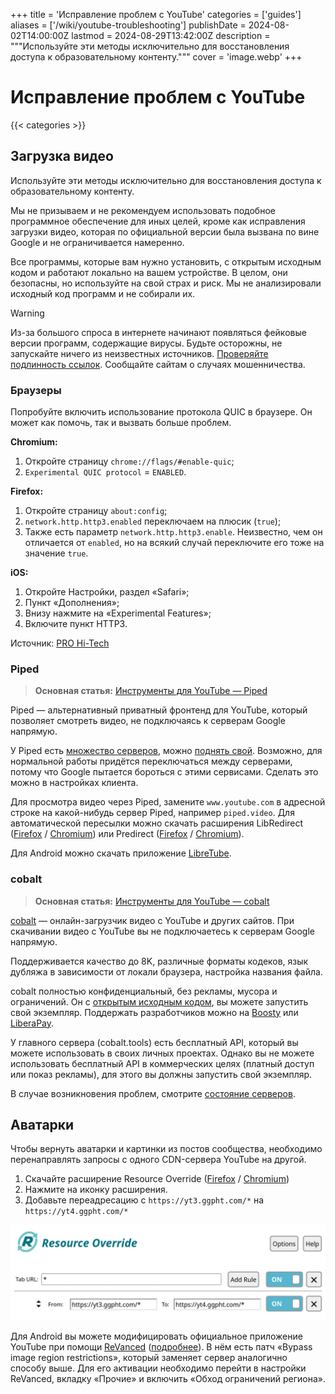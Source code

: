+++
title = 'Исправление проблем с YouTube'
categories = ['guides']
aliases = ['/wiki/youtube-troubleshooting']
publishDate = 2024-08-02T14:00:00Z
lastmod = 2024-08-29T13:42:00Z
description = """Используйте эти методы исключительно для восстановления \
доступа к образовательному контенту."""
cover = 'image.webp'
+++

# Исправление проблем с YouTube
{{< categories >}}

## Загрузка видео

Используйте эти методы исключительно для восстановления доступа к
образовательному контенту.

Мы не призываем и не рекомендуем использовать подобное программное обеспечение
для иных целей, кроме как исправления загрузки видео, которая по официальной
версии была вызвана по вине Google и не ограничивается намеренно.

Все программы, которые вам нужно установить, с открытым исходным кодом и
работают локально на вашем устройстве. В целом, они безопасны, но используйте
на свой страх и риск. Мы не анализировали исходный код программ и не собирали
их.

> [!warning]
> Из-за большого спроса в интернете начинают появляться фейковые версии
программ, содержащие вирусы. Будьте осторожны, не запускайте ничего из
неизвестных источников. [Проверяйте подлинность ссылок](/wiki/urlcheck).
Сообщайте сайтам о случаях мошенничества.

### Браузеры

Попробуйте включить использование протокола QUIC в браузере. Он может как
помочь, так и вызвать больше проблем.

**Chromium:**
1. Откройте страницу `chrome://flags/#enable​-quic`;
2. `Experimental QUIC protocol` = `ENABLED`.

**Firefox:**
1. Откройте страницу `about:config`;
2. `network.http.http3.enabled` переключаем на плюсик (`true`);
3. Также есть параметр `network.http.http3.enable`. Неизвестно, чем он
отличается от `enabled`, но на всякий случай переключите его тоже на значение
`true`.

**iOS:**
1. Откройте Настройки, раздел «Safari»;
2. Пункт «Дополнения»;
3. Внизу нажмите на «Experimental Features»;
4. Включите пункт HTTP3.

Источник: [PRO Hi-Tech](https://t.me/prohitec/3962)

### Piped

> **Основная статья:**
[Инструменты для YouTube — Piped](/wiki/youtube/tools#piped)

Piped — альтернативный приватный фронтенд для YouTube, который позволяет
смотреть видео, не подключаясь к серверам Google напрямую.

У Piped есть [множество серверов](https://github.com/TeamPiped/Piped/wiki/Instances),
можно [поднять свой](https://docs.piped.video/docs/self-hosting). Возможно, для
нормальной работы придётся переключаться между серверами, потому что Google
пытается бороться с этими сервисами. Сделать это можно в настройках клиента.

Для просмотра видео через Piped, замените `www.youtube.com` в адресной строке на
какой-нибудь сервер Piped, например `piped.video`. Для автоматической пересылки
можно скачать расширения LibRedirect
([Firefox](https://addons.mozilla.org/firefox/addon/libredirect) /
[Chromium](https://libredirect.github.io/download_chromium.html))
или Predirect ([Firefox](https://addons.mozilla.org/firefox/addon/predirector) /
[Chromium](https://chromewebstore.google.com/detail/aiillidfcgfckfhkpiakhkkpbkknagnp)).

Для Android можно скачать приложение
[LibreTube](https://github.com/libre-tube/LibreTube/releases/latest).

### cobalt

> **Основная статья:**
[Инструменты для YouTube — cobalt](/wiki/youtube/tools#cobalt)

[cobalt](https://cobalt.tools) — онлайн-загрузчик видео с YouTube и других
сайтов. При скачивании видео с YouTube вы не подключаетесь к серверам Google
напрямую.

Поддерживается качество до 8K, различные форматы кодеков, язык дубляжа в
зависимости от локали браузера, настройка названия файла.

cobalt полностью конфиденциальный, без рекламы, мусора и ограничений. Он с
[открытым исходным кодом](https://github.com/imputnet/cobalt), вы можете
запустить свой экземпляр. Поддержать разработчиков можно на
[Boosty](https://boosty.to/wukko/donate) или
[LiberaPay](https://liberapay.com/imput).

У главного сервера (cobalt.tools) есть бесплатный API, который вы можете
использовать в своих личных проектах. Однако вы не можете использовать
бесплатный API в коммерческих целях (платный доступ или показ рекламы), для
этого вы должны запустить свой экземпляр.

В случае возникновения проблем, смотрите
[состояние серверов](https://status.cobalt.tools).

## Аватарки

Чтобы вернуть аватарки и картинки из постов сообщества, необходимо
перенаправлять запросы с одного CDN-сервера YouTube на другой.

1. Скачайте расширение Resource Override
([Firefox](https://addons.mozilla.org/firefox/addon/resourceoverride) /
[Chromium](https://chromewebstore.google.com/detail/pkoacgokdfckfpndoffpifphamojphii))
2. Нажмите на иконку расширения.
3. Добавьте переадресацию с `https://yt3.ggpht.com/*` на `https://yt4.ggpht.com/*`

![Resource Override](resource-override.webp)

Для Android вы можете модифицировать официальное приложение YouTube при помощи
[ReVanced](https://revanced.app) ([подробнее](/wiki/youtube/apps#revanced)).
В нём есть патч «Bypass image region restrictions», который заменяет сервер
аналогично способу выше. Для его активации необходимо перейти в настройки
ReVanced, вкладку «Прочие» и включить «Обход ограничений региона».

